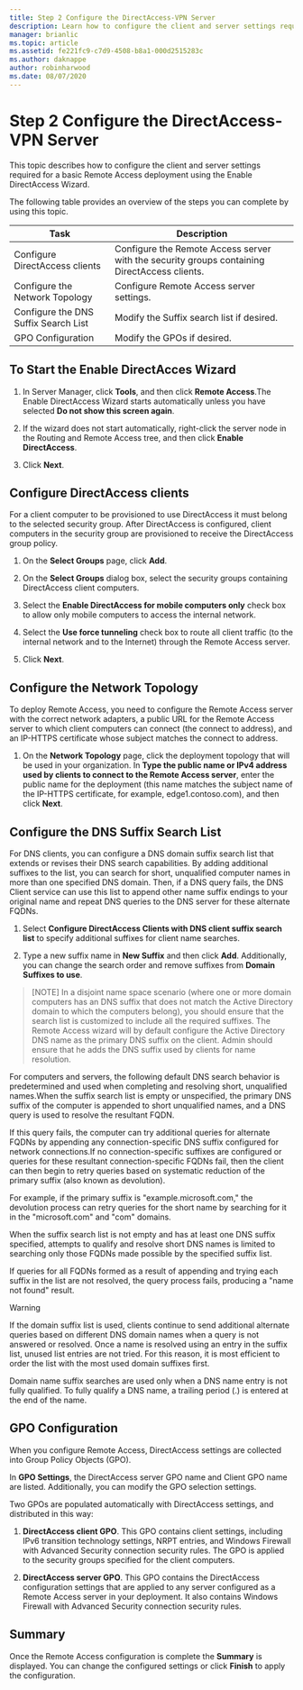 ```yaml
---
title: Step 2 Configure the DirectAccess-VPN Server
description: Learn how to configure the client and server settings required for a basic Remote Access deployment using the Enable DirectAccess Wizard.
manager: brianlic
ms.topic: article
ms.assetid: fe221fc9-c7d9-4508-b8a1-000d2515283c
ms.author: daknappe
author: robinharwood
ms.date: 08/07/2020
---
```

#  Step 2 Configure the DirectAccess-VPN Server

This topic describes how to configure the client and server settings required for a basic Remote Access deployment using the Enable DirectAccess Wizard.

The following table provides an overview of the steps you can complete by using this topic.

|Task       |Description|
|-----------|-----------|
|Configure DirectAccess clients|Configure the Remote Access server with the security groups containing DirectAccess clients.|
|Configure the Network Topology|Configure Remote Access server settings.|
|Configure the DNS Suffix Search List|Modify the Suffix search list if desired.|
|GPO Configuration|Modify the GPOs if desired.|

## To Start the Enable DirectAcces Wizard

1. In Server Manager, click **Tools**, and then click **Remote Access**.The Enable DirectAccess Wizard starts automatically unless you have selected **Do not show this screen again**.

2. If the wizard does not start automatically, right-click the server node in the Routing and Remote Access tree, and then click **Enable DirectAccess**.

3. Click **Next**.

## Configure DirectAccess clients

For a client computer to be provisioned to use DirectAccess it must belong to the selected security group. After DirectAccess is configured, client computers in the security group are provisioned to receive the DirectAccess group policy.

1. On the **Select Groups** page, click **Add**.

2. On the **Select Groups** dialog box, select the security groups containing DirectAccess client computers.

3. Select the **Enable DirectAccess for mobile computers only** check box to allow only mobile computers to access the internal network.

4. Select the **Use force tunneling** check box to route all client traffic (to the internal network and to the Internet) through the Remote Access server.

5. Click **Next**.

## Configure the Network Topology

To deploy Remote Access, you need to configure the Remote Access server with the correct network adapters, a public URL for the Remote Access server to which client computers can connect (the connect to address), and an IP-HTTPS certificate whose subject matches the connect to address.

1. On the **Network Topology** page, click the deployment topology that will be used in your organization. In **Type the public name or IPv4 address used by clients to connect to the Remote Access server**, enter the public name for the deployment (this name matches the subject name of the IP-HTTPS certificate, for example, edge1.contoso.com), and then click **Next**.

## Configure the DNS Suffix Search List

For DNS clients, you can configure a DNS domain suffix search list that extends or revises their DNS search capabilities. By adding additional suffixes to the list, you can search for short, unqualified computer names in more than one specified DNS domain. Then, if a DNS query fails, the DNS Client service can use this list to append other name suffix endings to your original name and repeat DNS queries to the DNS server for these alternate FQDNs.

1. Select **Configure DirectAccess Clients with DNS client suffix search list** to specify additional suffixes for client name searches.

2. Type a new suffix name in **New Suffix** and then click **Add**. Additionally, you can change the search order and remove suffixes from **Domain Suffixes to use**.

>[NOTE]
>In a disjoint name space scenario \(where one or more domain computers has an DNS suffix that does not match the Active Directory domain to which the computers belong\), you should ensure that the search list is customized to include all the required suffixes. The Remote Access wizard will by default configure the Active Directory DNS name as the primary DNS suffix on the client. Admin should ensure that he adds the DNS suffix used by clients for name resolution.

For computers and servers, the following default DNS search behavior is predetermined and used when completing and resolving short, unqualified names.When the suffix search list is empty or unspecified, the primary DNS suffix of the computer is appended to short unqualified names, and a DNS query is used to resolve the resultant FQDN.

If this query fails, the computer can try additional queries for alternate FQDNs by appending any connection-specific DNS suffix configured for network connections.If no connection-specific suffixes are configured or queries for these resultant connection-specific FQDNs fail, then the client can then begin to retry queries based on systematic reduction of the primary suffix (also known as devolution).

For example, if the primary suffix is "example.microsoft.com," the devolution process can retry queries for the short name by searching for it in the "microsoft.com" and "com" domains.

When the suffix search list is not empty and has at least one DNS suffix specified, attempts to qualify and resolve short DNS names is limited to searching only those FQDNs made possible by the specified suffix list.

If queries for all FQDNs formed as a result of appending and trying each suffix in the list are not resolved, the query process fails, producing a "name not found" result.

> [!WARNING]
> If the domain suffix list is used, clients continue to send additional alternate queries based on different DNS domain names when a query is not answered or resolved. Once a name is resolved using an entry in the suffix list, unused list entries are not tried. For this reason, it is most efficient to order the list with the most used domain suffixes first.
>
> Domain name suffix searches are used only when a DNS name entry is not fully qualified. To fully qualify a DNS name, a trailing period (.) is entered at the end of the name.

## GPO Configuration

When you configure Remote Access, DirectAccess settings are collected into Group Policy Objects (GPO).

In **GPO Settings**, the DirectAccess server GPO name and Client GPO name are listed. Additionally, you can modify the GPO selection settings.

Two GPOs are populated automatically with DirectAccess settings, and distributed in this way:

1. **DirectAccess client GPO**. This GPO contains client settings, including IPv6 transition technology settings, NRPT entries, and Windows Firewall with Advanced Security connection security rules. The GPO is applied to the security groups specified for the client computers.

2. **DirectAccess server GPO**. This GPO contains the DirectAccess configuration settings that are applied to any server configured as a Remote Access server in your deployment. It also contains Windows Firewall with Advanced Security connection security rules.

## Summary

Once the Remote Access configuration is complete the **Summary** is displayed. You can change the configured settings or click **Finish** to apply the configuration.
